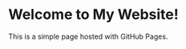 <!DOCTYPE html>
<html lang="en">
<head>
    <meta charset="UTF-8">
    <meta name="viewport" content="width=device-width, initial-scale=1.0">
    <title>My Website</title>
</head>
<body>
    <h1>Welcome to My Website!</h1>
    <p>This is a simple page hosted with GitHub Pages.</p>
</body>
</html>
